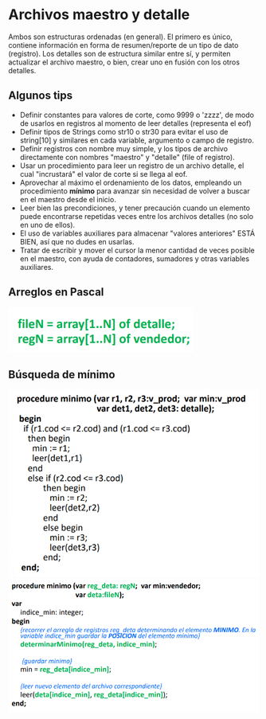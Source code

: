 # Archivos maestro y detalle
Ambos son estructuras ordenadas (en general). El primero es único, contiene información en forma de resumen/reporte de un tipo de dato (registro). 
Los detalles son de estructura similar entre sí, y permiten actualizar el archivo maestro, o bien, crear uno en fusión con los otros detalles.

## Algunos tips
* Definir constantes para valores de corte, como 9999 o 'zzzz', de modo de usarlos en registros al momento de leer detalles (representa el eof)
* Definir tipos de Strings como str10 o str30 para evitar el uso de string[10] y similares en cada variable, argumento o campo de registro.
* Definir registros con nombre muy simple, y los tipos de archivo directamente con nombres "maestro" y "detalle" (file of registro).
* Usar un procedimiento para leer un registro de un archivo detalle, el cual "incrustará" el valor de corte si se llega al eof.
* Aprovechar al máximo el ordenamiento de los datos, empleando un procedimiento **mínimo** para avanzar sin necesidad de volver a buscar en el maestro desde el inicio.
* Leer bien las precondiciones, y tener precaución cuando un elemento puede encontrarse repetidas veces entre los archivos detalles (no solo en uno de ellos).
* El uso de variables auxiliares para almacenar "valores anteriores" ESTÁ BIEN, así que no dudes en usarlas.
* Tratar de escribir y mover el cursor la menor cantidad de veces posible en el maestro, con ayuda de contadores, sumadores y otras variables auxiliares.

## Arreglos en Pascal
![Alt Text](/cbd/02/array.png)

## Búsqueda de mínimo
![Alt Text](/cbd/02/minimo-3.png)
![Alt Text](/cbd/02/minimo-n.png)
